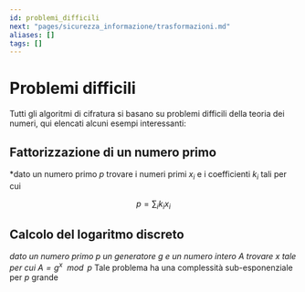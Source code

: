 ```yaml
---
id: problemi_difficili
next: "pages/sicurezza_informazione/trasformazioni.md"
aliases: []
tags: []
---
```


# Problemi difficili

Tutti gli algoritmi di cifratura si basano su problemi difficili della teoria dei numeri, qui elencati alcuni esempi interessanti:

## Fattorizzazione di un numero primo

*dato un numero primo $p$ trovare i numeri primi $x_i$ e i coefficienti $k_i$ tali per cui 

$$p=\sum_{i}{k_ix_i}$$

## Calcolo del logaritmo discreto

*dato un numero primo $p$ un generatore $g$ e un numero intero $A$ trovare $x$ tale per cui $A = g^x\mod{p}$* Tale problema ha una complessità sub-esponenziale per $p$ grande
